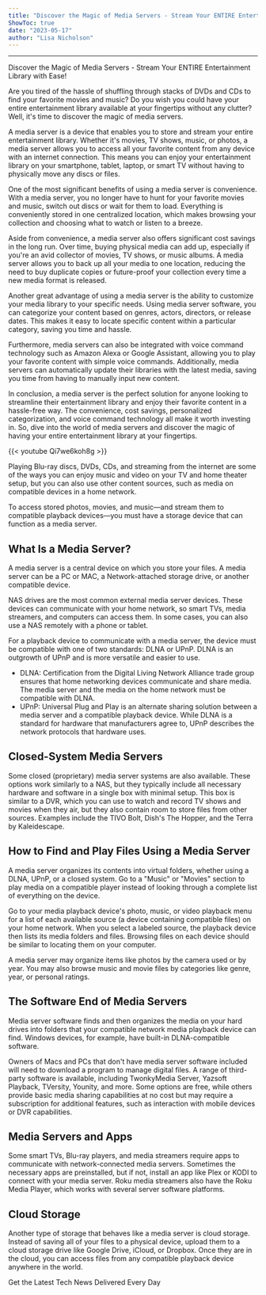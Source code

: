 ```yaml
---
title: "Discover the Magic of Media Servers - Stream Your ENTIRE Entertainment Library with Ease!"
ShowToc: true 
date: "2023-05-17"
author: "Lisa Nicholson"
---
```

*****
Discover the Magic of Media Servers - Stream Your ENTIRE Entertainment Library with Ease!

Are you tired of the hassle of shuffling through stacks of DVDs and CDs to find your favorite movies and music? Do you wish you could have your entire entertainment library available at your fingertips without any clutter? Well, it's time to discover the magic of media servers.

A media server is a device that enables you to store and stream your entire entertainment library. Whether it's movies, TV shows, music, or photos, a media server allows you to access all your favorite content from any device with an internet connection. This means you can enjoy your entertainment library on your smartphone, tablet, laptop, or smart TV without having to physically move any discs or files.

One of the most significant benefits of using a media server is convenience. With a media server, you no longer have to hunt for your favorite movies and music, switch out discs or wait for them to load. Everything is conveniently stored in one centralized location, which makes browsing your collection and choosing what to watch or listen to a breeze.

Aside from convenience, a media server also offers significant cost savings in the long run. Over time, buying physical media can add up, especially if you're an avid collector of movies, TV shows, or music albums. A media server allows you to back up all your media to one location, reducing the need to buy duplicate copies or future-proof your collection every time a new media format is released.

Another great advantage of using a media server is the ability to customize your media library to your specific needs. Using media server software, you can categorize your content based on genres, actors, directors, or release dates. This makes it easy to locate specific content within a particular category, saving you time and hassle.

Furthermore, media servers can also be integrated with voice command technology such as Amazon Alexa or Google Assistant, allowing you to play your favorite content with simple voice commands. Additionally, media servers can automatically update their libraries with the latest media, saving you time from having to manually input new content.

In conclusion, a media server is the perfect solution for anyone looking to streamline their entertainment library and enjoy their favorite content in a hassle-free way. The convenience, cost savings, personalized categorization, and voice command technology all make it worth investing in. So, dive into the world of media servers and discover the magic of having your entire entertainment library at your fingertips.

{{< youtube Qi7we6koh8g >}} 




Playing Blu-ray discs, DVDs, CDs, and streaming from the internet are some of the ways you can enjoy music and video on your TV and home theater setup, but you can also use other content sources, such as media on compatible devices in a home network.

 

To access stored photos, movies, and music—and stream them to compatible playback devices—you must have a storage device that can function as a media server.

 
##   What Is a Media Server?  
 

A media server is a central device on which you store your files. A media server can be a PC or MAC, a Network-attached storage drive, or another compatible device.

 

NAS drives are the most common external media server devices. These devices can communicate with your home network, so smart TVs, media streamers, and computers can access them. In some cases, you can also use a NAS remotely with a phone or tablet.

 

For a playback device to communicate with a media server, the device must be compatible with one of two standards: DLNA or UPnP. DLNA is an outgrowth of UPnP and is more versatile and easier to use.

 
- DLNA: Certification from the Digital Living Network Alliance trade group ensures that home networking devices communicate and share media. The media server and the media on the home network must be compatible with DLNA.
 - UPnP: Universal Plug and Play is an alternate sharing solution between a media server and a compatible playback device. While DLNA is a standard for hardware that manufacturers agree to, UPnP describes the network protocols that hardware uses.

 
##   Closed-System Media Servers  
 

Some closed (proprietary) media server systems are also available. These options work similarly to a NAS, but they typically include all necessary hardware and software in a single box with minimal setup. This box is similar to a DVR, which you can use to watch and record TV shows and movies when they air, but they also contain room to store files from other sources. Examples include the TIVO Bolt, ​Dish's The Hopper, and the Terra by Kaleidescape.

 
##   How to Find and Play Files Using a Media Server  
 

A media server organizes its contents into virtual folders, whether using a DLNA, UPnP, or a closed system. Go to a "Music" or "Movies" section to play media on a compatible player instead of looking through a complete list of everything on the device.

 

Go to your media playback device's photo, music, or video playback menu for a list of each available source (a device containing compatible files) on your home network. When you select a labeled source, the playback device then lists its media folders and files. Browsing files on each device should be similar to locating them on your computer.

 

A media server may organize items like photos by the camera used or by year. You may also browse music and movie files by categories like genre, year, or personal ratings.

 
##   The Software End of Media Servers  
 

Media server software finds and then organizes the media on your hard drives into folders that your compatible network media playback device can find. Windows devices, for example, have built-in DLNA-compatible software.

 

Owners of Macs and PCs that don't have media server software included will need to download a program to manage digital files. A range of third-party software is available, including TwonkyMedia Server, Yazsoft Playback, TVersity, Younity, and more. Some options are free, while others provide basic media sharing capabilities at no cost but may require a subscription for additional features, such as interaction with mobile devices or DVR capabilities.

 
##   Media Servers and Apps  
 

Some smart TVs, Blu-ray players, and media streamers require apps to communicate with network-connected media servers. Sometimes the necessary apps are preinstalled, but if not, install an app like Plex or KODI to connect with your media server. Roku media streamers also have the Roku Media Player, which works with several server software platforms. 

 
##   Cloud Storage  
 

Another type of storage that behaves like a media server is cloud storage. Instead of saving all of your files to a physical device, upload them to a cloud storage drive like Google Drive, iCloud, or Dropbox. Once they are in the cloud, you can access files from any compatible playback device anywhere in the world.

 

Get the Latest Tech News Delivered Every Day




